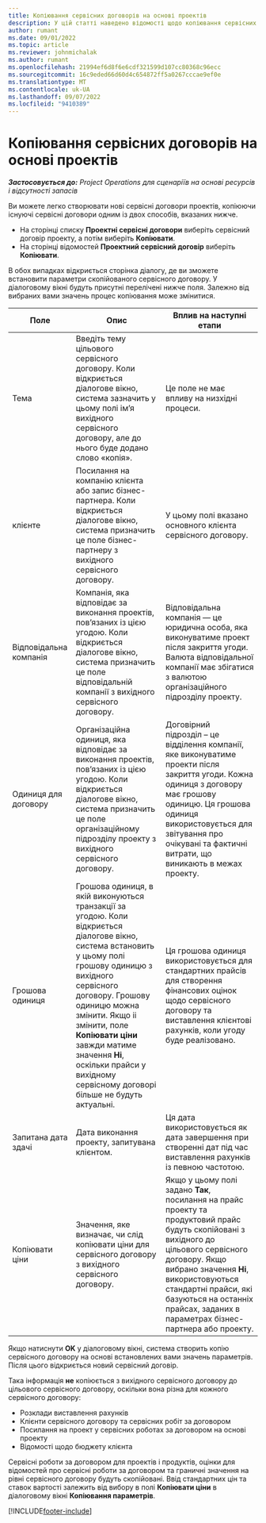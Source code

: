 ```yaml
---
title: Копіювання сервісних договорів на основі проектів
description: У цій статті наведено відомості щодо копіювання сервісних договорів проектів у Microsoft Dynamics 365 Project Operations.
author: rumant
ms.date: 09/01/2022
ms.topic: article
ms.reviewer: johnmichalak
ms.author: rumant
ms.openlocfilehash: 21994ef6d8f6e6cdf321599d107cc80368c96ecc
ms.sourcegitcommit: 16c9eded66d60d4c654872ff5a0267cccae9ef0e
ms.translationtype: MT
ms.contentlocale: uk-UA
ms.lasthandoff: 09/07/2022
ms.locfileid: "9410389"
---
```

# <a name="copy-project-based-contracts"></a>Копіювання сервісних договорів на основі проектів

_**Застосовується до:** Project Operations для сценаріїв на основі ресурсів і відсутності запасів_

Ви можете легко створювати нові сервісні договори проектів, копіюючи існуючі сервісні договори одним із двох способів, вказаних нижче.

- На сторінці списку **Проектні сервісні договори** виберіть сервісний договір проекту, а потім виберіть **Копіювати**.
- На сторінці відомостей **Проектний сервісний договір** виберіть **Копіювати**.

В обох випадках відкриється сторінка діалогу, де ви зможете встановити параметри скопійованого сервісного договору. У діалоговому вікні будуть присутні перелічені нижче поля. Залежно від вибраних вами значень процес копіювання може змінитися.

| Поле | Опис | Вплив на наступні етапи |
| --- | --- | --- |
| Тема | Введіть тему цільового сервісного договору. Коли відкриється діалогове вікно, система зазначить у цьому полі ім’я вихідного сервісного договору, але до нього буде додано слово «копія». | Це поле не має впливу на низхідні процеси. |
| клієнте | Посилання на компанію клієнта або запис бізнес-партнера. Коли відкриється діалогове вікно, система призначить це поле бізнес-партнеру з вихідного сервісного договору. | У цьому полі вказано основного клієнта сервісного договору. |
| Відповідальна компанія | Компанія, яка відповідає за виконання проектів, пов’язаних із цією угодою. Коли відкриється діалогове вікно, система призначить це поле відповідальній компанії з вихідного сервісного договору. | Відповідальна компанія — це юридична особа, яка виконуватиме проект після закриття угоди. Валюта відповідальної компанії має збігатися з валютою організаційного підрозділу проекту. |
| Одиниця для договору | Організаційна одиниця, яка відповідає за виконання проектів, пов’язаних із цією угодою. Коли відкриється діалогове вікно, система призначить це поле організаційному підрозділу проекту з вихідного сервісного договору. | Договірний підрозділ – це відділення компанії, яке виконуватиме проекти після закриття угоди. Кожна одиниця з договору має грошову одиницю. Ця грошова одиниця використовується для звітування про очікувані та фактичні витрати, що виникають в межах проекту. |
| Грошова одиниця | Грошова одиниця, в якій виконуються транзакції за угодою. Коли відкриється діалогове вікно, система встановить у цьому полі грошову одиницю з вихідного сервісного договору. Грошову одиницю можна змінити. Якщо іі змінити, поле **Копіювати ціни** завжди матиме значення **Ні**, оскільки прайси у вихідному сервісному договорі більше не будуть актуальні. | Ця грошова одиниця використовується для стандартних прайсів для створення фінансових оцінок щодо сервісного договору та виставлення клієнтові рахунків, коли угоду буде реалізовано. |
| Запитана дата здачі | Дата виконання проекту, запитувана клієнтом. | Ця дата використовується як дата завершення при створенні дат під час виставлення рахунків із певною частотою. |
| Копіювати ціни | Значення, яке визначає, чи слід копіювати ціни для сервісного договору з вихідного сервісного договору. | Якщо у цьому полі задано **Так**, посилання на прайс проекту та продуктовий прайс будуть скопійовані з вихідного до цільового сервісного договору. Якщо вибрано значення **Ні**, використовуються стандартні прайси, які базуються на останніх прайсах, заданих в параметрах бізнес-партнера або проекту. |

Якщо натиснути **OK** у діалоговому вікні, система створить копію сервісного договору на основі встановлених вами значень параметрів. Після цього відкриється новий сервісний договір.

Така інформація **не** копіюється з вихідного сервісного договору до цільового сервісного договору, оскільки вона різна для кожного сервісного договору:

- Розклади виставлення рахунків
- Клієнти сервісного договору та сервісних робіт за договором
- Посилання на проект у сервісних роботах за договором на основі проекту
- Відомості щодо бюджету клієнта

Сервісні роботи за договором для проектів і продуктів, оцінки для відомостей про сервісні роботи за договором та граничні значення на рівні сервісного договору будуть скопійовані. Ввід стандартних цін та ставок вартості залежить від вибору в полі **Копіювати ціни** в діалоговому вікні **Копіювання параметрів**.

[!INCLUDE[footer-include](../includes/footer-banner.md)]
